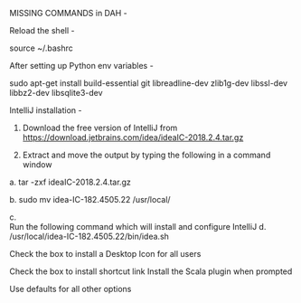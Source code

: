 MISSING COMMANDS in DAH - 

Reload the shell - 

source ~/.bashrc

After setting up Python env variables - 

sudo apt-get install build-essential git libreadline-dev zlib1g-dev libssl-dev libbz2-dev libsqlite3-dev

IntelliJ installation - 


1.	Download the free version of IntelliJ from  https://download.jetbrains.com/idea/ideaIC-2018.2.4.tar.gz

2.	Extract and move the output by typing the following in a command window

a.	tar -zxf ideaIC-2018.2.4.tar.gz

b.	sudo mv idea-IC-182.4505.22 /usr/local/

c.	
Run the following command which will install and configure IntelliJ
d.	/usr/local/idea-IC-182.4505.22/bin/idea.sh

Check the box to install a Desktop Icon for all users

Check the box to install shortcut link
Install the Scala plugin when prompted

Use defaults for all other options




